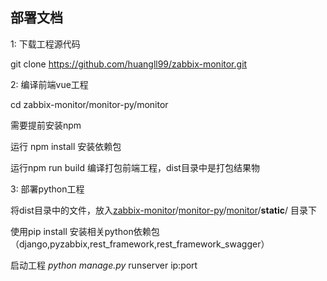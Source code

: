 ## 部署文档

1: 下载工程源代码

git clone https://github.com/huangll99/zabbix-monitor.git

2: 编译前端vue工程

cd zabbix-monitor/monitor-py/monitor

需要提前安装npm

运行 npm install 安装依赖包

运行npm run build 编译打包前端工程，dist目录中是打包结果物

3: 部署python工程

将dist目录中的文件，放入[zabbix-monitor](https://github.com/huangll99/zabbix-monitor)/[monitor-py](https://github.com/huangll99/zabbix-monitor/tree/master/monitor-py)/[monitor](https://github.com/huangll99/zabbix-monitor/tree/master/monitor-py/monitor)/**static**/ 目录下

使用pip install 安装相关python依赖包（django,pyzabbix,rest_framework,rest_framework_swagger）

启动工程 *python* *manage.py* runserver ip:port 

